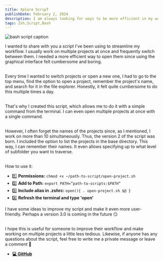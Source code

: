 ```yaml
---
title: Xplore ScripT
publishDate: February 2, 2024
description: I am always looking for ways to be more efficient in my work. This time, I bring a small script built using Bash to quickly open multiple projects.
tags: Zsh,Script,Bash
---
```


<img src='/assets/blog/bash-script.webp' alt='bash script caption'/>
<br/>

I wanted to share with you a script I've been using to streamline my workflow. I usually work on multiple projects at once and frequently switch between them. I needed a more efficient way to open them since using the graphical interface felt cumbersome and boring.
<br/><br/>

Every time I wanted to switch projects or open a new one, I had to go to the top menu, find the option to open a project, remember the project's name, and search for it in the file explorer. Honestly, it felt quite cumbersome to do this multiple times a day.
<br/><br/>

That's why I created this script, which allows me to do it with a simple command from the terminal. I can even open multiple projects at once with a single command.
<br/><br/>

However, I often forget the names of the projects since, as I mentioned, I work on more than 10 simultaneously. Thus, the version 2 of the script was born. I included the option to list the projects in the base directory. This way, I can remember their names. It even allows specifying up to what level of subfolder you want to traverse.
<br/><br/>

How to use it:

- 1️⃣ **Permissions:** `chmod +x ~/path-to-script/open-project.sh`
- 2️⃣ **Add to Path:** `export PATH=”path-to-scripts:$PATH”`
- 3️⃣ **Include alias in .zshrc:** `open(){ . open-project.sh $@ }`
- 4️⃣ **Refresh the terminal and type 'open'**

I have some ideas to improve my script and make it even more user-friendly. Perhaps a version 3.0 is coming in the future 😏
<br/><br/>

I hope this is useful for someone to improve their workflow and make working on multiple projects a little less tedious. Likewise, if anyone has any questions about the script, feel free to write me a private message or leave a comment 🙂

- [**💻 GitHub**](https://github.com/N0M4D-D3V/bash-script)
